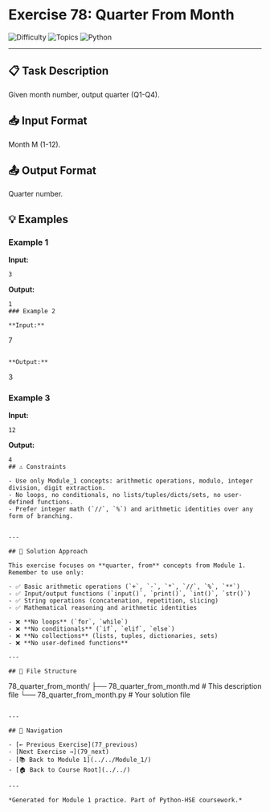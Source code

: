 # Exercise 78: Quarter From Month

![Difficulty](https://img.shields.io/badge/Difficulty-Module%201-green)
![Topics](https://img.shields.io/badge/Topics-quarter%2C%20from-blue)
![Python](https://img.shields.io/badge/Python-Module%201%20Concepts-yellow)

---

## 📋 Task Description

Given month number, output quarter (Q1-Q4).
## 📥 Input Format

Month M (1-12).
## 📤 Output Format

Quarter number.
## 💡 Examples

### Example 1

**Input:**
```
3
```

**Output:**
```
1
### Example 2

**Input:**
```
7
```

**Output:**
```
3
### Example 3

**Input:**
```
12
```

**Output:**
```
4
## ⚠️ Constraints

- Use only Module_1 concepts: arithmetic operations, modulo, integer division, digit extraction.
- No loops, no conditionals, no lists/tuples/dicts/sets, no user-defined functions.
- Prefer integer math (`//`, `%`) and arithmetic identities over any form of branching.


---

## 🎯 Solution Approach

This exercise focuses on **quarter, from** concepts from Module 1. Remember to use only:

- ✅ Basic arithmetic operations (`+`, `-`, `*`, `//`, `%`, `**`)
- ✅ Input/output functions (`input()`, `print()`, `int()`, `str()`)
- ✅ String operations (concatenation, repetition, slicing)
- ✅ Mathematical reasoning and arithmetic identities

- ❌ **No loops** (`for`, `while`)
- ❌ **No conditionals** (`if`, `elif`, `else`)
- ❌ **No collections** (lists, tuples, dictionaries, sets)
- ❌ **No user-defined functions**

---

## 📁 File Structure
```
78_quarter_from_month/
├── 78_quarter_from_month.md     # This description file
└── 78_quarter_from_month.py     # Your solution file
```

---

## 🔗 Navigation

- [← Previous Exercise](77_previous) 
- [Next Exercise →](79_next)
- [📚 Back to Module 1](../../Module_1/)
- [🏠 Back to Course Root](../../)

---

*Generated for Module 1 practice. Part of Python-HSE coursework.*
